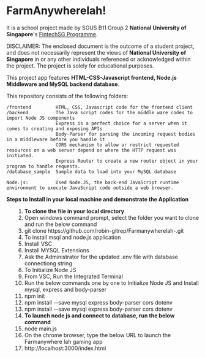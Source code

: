 # FarmAnywherelah!

It is a school project made by SGUS B11 Group 2 **National University of Singapore**'s [FintechSG Programme](https://fintechlab.nus.edu.sg/nus-fintechsg-programme/).

DISCLAIMER: The enclosed document is the outcome of a student project, and does not necessarily represent the views of **National University of Singapore** in or any other individuals referenced or acknowledged within the project. The project is solely for educational purposes. 

This project app features **HTML-CSS-Javascript frontend, Node.js Middleware and MySQL backend database**.

This repository consists of the following folders:
```
/frontend         HTML, CSS, Javascript code for the frontend client
/backend          The Java script codes for the middle ware codes to import Node JS components 
                  Express is a perfect choice for a server when it comes to creating and exposing APIs
                  Body-Parser for parsing the incoming request bodies in a middleware before you handle it
                  CORS mechanism to allow or restrict requested resources on a web server depend on where the HTTP request was initiated.
                  Express Router to create a new router object in your program to handle requests.
/database_sample  Sample data to load into your MySQL database

Node.js:          Used Node.JS, the back-end JavaScript runtime environment to execute JavaScript code outside a web browser.
```

<Strong>Steps to Install in your local machine and demonstrate the Application </Strong>
<ul>
  <ol>  
  <li> <b> To clone the file in your local directory</b>   </li>
  <li> Open windows command prompt, select the folder you want to clone and run the below command </li>
  <li> git clone https://github.com/robin-gitrep/Farmanywherelah-.git </li>
  <li> To install msql and node.js application   </li>
  <li> Install VSC   </li>    
  <li> Install MYSQL Extensions  </li>    
  <li> Ask the Administrator for the updated .env file with database connectiong string  </li>   
   <li> To Initialize Node JS  </li>
   <li> From VSC, Run the Integrated Terminal </li>
   <li> Run the below commands one by one to Initialize Node JS and Install mysql, express and body-parser</li>    
   <li> npm init </li>
   <li> npm install --save mysql express body-parser cors dotenv </li>
   <li> npm install --save mysql express body-parser cors dotenv </li>
   <li> <b> To launch node js and connect to database, run the below command </b> </li>
   <li> node main.js</li>
   <li> On the chrome browser, type the below URL to launch the Farmanywhere lah gaming app </li>
   <li> http://localhost:3000/index.html </li>    
  </ol>    
<ul>
   
<ul>
  <ol>  
 </ol>    
<ul>

 
